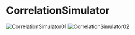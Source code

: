 # CorrelationSimulator

![CorrelationSimulator01](https://user-images.githubusercontent.com/6564727/213481780-733329f4-c7b5-44fd-a90c-e0d48c8cd97b.png)
![CorrelationSimulator02](https://user-images.githubusercontent.com/6564727/213481808-3b295918-c6e3-4147-8abe-584a18382f2e.png)
